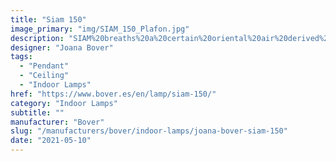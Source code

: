```yaml
---
title: "Siam 150"
image_primary: "img/SIAM_150_Plafon.jpg"
description: "SIAM%20breaths%20a%20certain%20oriental%20air%20derived%20from%20the%20inverted%20shade.%20It%20takes%20its%20essence%20from%20MEI%20and%20offers%20a%20soft%20cascading%20light.%20These%20luminaires%20can%20be%20grouped%20in%20varying%20compositions%2C%20superposing%20shades%20partially%20one%20over%20the%20other%2C%20and%20creating%20a%20perfect%20mural%20for%20any%20space.%0A%0A%0A%0A"
designer: "Joana Bover"
tags: 
  - "Pendant"
  - "Ceiling"
  - "Indoor Lamps"
href: "https://www.bover.es/en/lamp/siam-150/"
category: "Indoor Lamps"
subtitle: ""
manufacturer: "Bover"
slug: "/manufacturers/bover/indoor-lamps/joana-bover-siam-150"
date: "2021-05-10"
---
```

